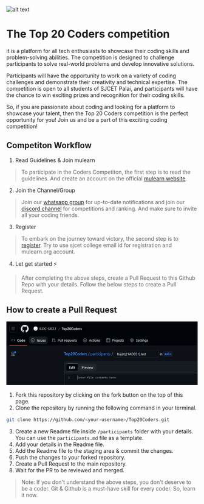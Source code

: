 ![alt text](https://iedc.sjcetpalai.ac.in/top20/banner.jpg)

# The Top 20 Coders competition 
it is a platform for all tech enthusiasts to showcase their coding skills and problem-solving abilities. The competition is designed to challenge participants to solve real-world problems and develop innovative solutions.

Participants will have the opportunity to work on a variety of coding challenges and demonstrate their creativity and technical expertise.
The competition is open to all students of SJCET Palai, and participants will have the chance to win exciting prizes and recognition for their coding skills.

So, if you are passionate about coding and looking for a platform to showcase your talent, then the Top 20 Coders competition is the perfect opportunity for you!
Join us and be a part of this exciting coding competition!

## Competiton Workflow

1. Read Guidelines & Join mulearn
> To participate in the Coders Competiton, the first step is to read the guidelines. And create an account on the official [mulearn website](mulearn.org).


2. Join the Channel/Group
> Join our [whatsapp group](https://chat.whatsapp.com/HinECFolAyD40QDupXETX4) for up-to-date notifications and join our [discord channel](https://discord.gg/eNaSZWY3) for competitions and ranking. And make sure to invite all your coding friends.

3. Register
> To embark on the journey toward victory, the second step is to [register](https://iedc.sjcetpalai.ac.in/top20/). Try to use sjcet college email id for registration and mulearn.org account.

4. Let get started ⚡ 
> After completing the above steps, create a Pull Request to this Github Repo with your details. Follow the below steps to create a Pull Request.

## How to create a Pull Request

![Participants Creating MD Example](/assets/participants-md-example.png)

1. Fork this repository by clicking on the fork button on the top of this page.
2. Clone the repository by running the following command in your terminal.
```bash
git clone https://github.com/<your-username>/Top20Coders.git
```
3. Create a new Readme file inside `/participants` folder with your details. You can use the `participants.md` file as a template.
4. Add your details in the Readme file.
5. Add the Readme file to the staging area & commit the changes.
6. Push the changes to your forked repository.
7. Create a Pull Request to the main repository.
8. Wait for the PR to be reviewed and merged.

> Note: If you don't understand the above steps, you don't deserve to be a coder. Git & Github is a must-have skill for every coder. So, learn it now.

